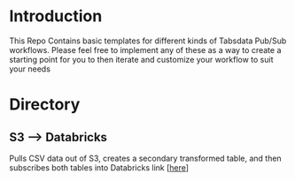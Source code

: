 # Introduction

This Repo Contains basic templates for different kinds of Tabsdata Pub/Sub workflows. Please feel free to implement any of these as a way to create a starting point for you to then iterate and customize your workflow to suit your needs 

# Directory

## S3 --> Databricks

Pulls CSV data out of S3, creates a secondary transformed table, and then subscribes both tables into Databricks
link [[here](./S3_to_Databricks)]